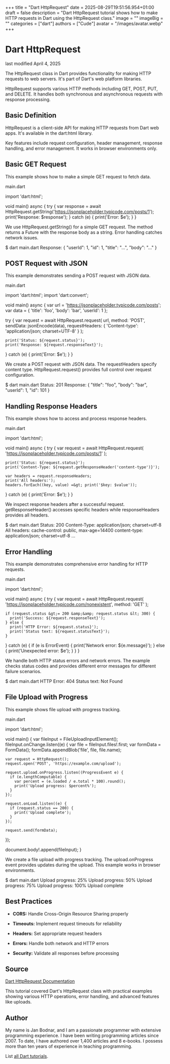 +++
title = "Dart HttpRequest"
date = 2025-08-29T19:51:56.954+01:00
draft = false
description = "Dart HttpRequest tutorial shows how to make HTTP requests in Dart using the HttpRequest class."
image = ""
imageBig = ""
categories = ["dart"]
authors = ["Cude"]
avatar = "/images/avatar.webp"
+++

# Dart HttpRequest

last modified April 4, 2025

The HttpRequest class in Dart provides functionality for making
HTTP requests to web servers. It's part of Dart's web platform libraries.

HttpRequest supports various HTTP methods including GET, POST, PUT, and DELETE.
It handles both synchronous and asynchronous requests with response processing.

## Basic Definition

HttpRequest is a client-side API for making HTTP requests from
Dart web apps. It's available in the dart:html library.

Key features include request configuration, header management, response handling,
and error management. It works in browser environments only.

## Basic GET Request

This example shows how to make a simple GET request to fetch data.

main.dart
  

import 'dart:html';

void main() async {
  try {
    var response = await HttpRequest.getString('https://jsonplaceholder.typicode.com/posts/1');
    print('Response: $response');
  } catch (e) {
    print('Error: $e');
  }
}

We use HttpRequest.getString() for a simple GET request. The method returns
a Future with the response body as a string. Error handling catches network issues.

$ dart main.dart
Response: {
  "userId": 1,
  "id": 1,
  "title": "...",
  "body": "..."
}

## POST Request with JSON

This example demonstrates sending a POST request with JSON data.

main.dart
  

import 'dart:html';
import 'dart:convert';

void main() async {
  var url = 'https://jsonplaceholder.typicode.com/posts';
  var data = {
    'title': 'foo',
    'body': 'bar',
    'userId': 1
  };
  
  try {
    var request = await HttpRequest.request(
      url,
      method: 'POST',
      sendData: jsonEncode(data),
      requestHeaders: {
        'Content-type': 'application/json; charset=UTF-8'
      }
    );
    
    print('Status: ${request.status}');
    print('Response: ${request.responseText}');
  } catch (e) {
    print('Error: $e');
  }
}

We create a POST request with JSON data. The requestHeaders specify content type.
HttpRequest.request() provides full control over request configuration.

$ dart main.dart
Status: 201
Response: {
  "title": "foo",
  "body": "bar",
  "userId": 1,
  "id": 101
}

## Handling Response Headers

This example shows how to access and process response headers.

main.dart
  

import 'dart:html';

void main() async {
  try {
    var request = await HttpRequest.request(
      'https://jsonplaceholder.typicode.com/posts/1'
    );
    
    print('Status: ${request.status}');
    print('Content-Type: ${request.getResponseHeader('content-type')}');
    
    var headers = request.responseHeaders;
    print('All headers:');
    headers.forEach((key, value) =&gt; print('$key: $value'));
  } catch (e) {
    print('Error: $e');
  }
}

We inspect response headers after a successful request. getResponseHeader()
accesses specific headers while responseHeaders provides all headers.

$ dart main.dart
Status: 200
Content-Type: application/json; charset=utf-8
All headers:
cache-control: public, max-age=14400
content-type: application/json; charset=utf-8
...

## Error Handling

This example demonstrates comprehensive error handling for HTTP requests.

main.dart
  

import 'dart:html';

void main() async {
  try {
    var request = await HttpRequest.request(
      'https://jsonplaceholder.typicode.com/nonexistent',
      method: 'GET'
    );
    
    if (request.status &gt;= 200 &amp;&amp; request.status &lt; 300) {
      print('Success: ${request.responseText}');
    } else {
      print('HTTP Error: ${request.status}');
      print('Status text: ${request.statusText}');
    }
  } catch (e) {
    if (e is ErrorEvent) {
      print('Network error: ${e.message}');
    } else {
      print('Unexpected error: $e');
    }
  }
}

We handle both HTTP status errors and network errors. The example checks status
codes and provides different error messages for different failure scenarios.

$ dart main.dart
HTTP Error: 404
Status text: Not Found

## File Upload with Progress

This example shows file upload with progress tracking.

main.dart
  

import 'dart:html';

void main() {
  var fileInput = FileUploadInputElement();
  fileInput.onChange.listen((e) {
    var file = fileInput.files!.first;
    var formData = FormData();
    formData.appendBlob('file', file, file.name);
    
    var request = HttpRequest();
    request.open('POST', 'https://example.com/upload');
    
    request.upload.onProgress.listen((ProgressEvent e) {
      if (e.lengthComputable) {
        var percent = (e.loaded / e.total * 100).round();
        print('Upload progress: $percent%');
      }
    });
    
    request.onLoad.listen((e) {
      if (request.status == 200) {
        print('Upload complete');
      }
    });
    
    request.send(formData);
  });
  
  document.body!.append(fileInput);
}

We create a file upload with progress tracking. The upload.onProgress event
provides updates during the upload. This example works in browser environments.

$ dart main.dart
Upload progress: 25%
Upload progress: 50%
Upload progress: 75%
Upload progress: 100%
Upload complete

## Best Practices

- **CORS:** Handle Cross-Origin Resource Sharing properly

- **Timeouts:** Implement request timeouts for reliability

- **Headers:** Set appropriate request headers

- **Errors:** Handle both network and HTTP errors

- **Security:** Validate all responses before processing

## Source

[Dart HttpRequest Documentation](https://api.dart.dev/stable/dart-html/HttpRequest-class.html)

This tutorial covered Dart's HttpRequest class with practical examples showing
various HTTP operations, error handling, and advanced features like uploads.

## Author

My name is Jan Bodnar, and I am a passionate programmer with extensive
programming experience. I have been writing programming articles since 2007.
To date, I have authored over 1,400 articles and 8 e-books. I possess more
than ten years of experience in teaching programming.

List [all Dart tutorials](/dart/).